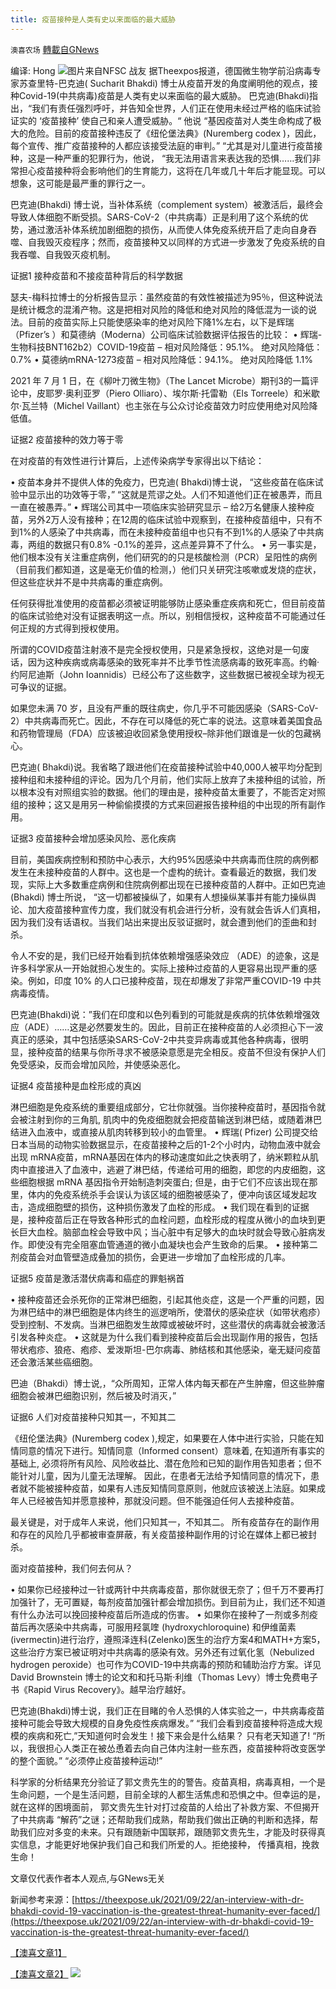 ```yaml
---
title: 疫苗接种是人类有史以来面临的最大威胁
---
```

`澳喜农场` [轉載自GNews](https://gnews.org/zh-hans/1562671/)

编译: Hong
![](https://assets.gnews.org/wp-content/uploads/2021/09/295.jpg)图片来自NFSC 战友
据Theexpos报道，德国微生物学前沿病毒专家苏查里特-巴克迪( Sucharit Bhakdi) 博士从疫苗开发的角度阐明他的观点，接种Covid-19(中共病毒)疫苗是人类有史以来面临的最大威胁。
巴克迪(Bhakdi)指出，“我们有责任强烈呼吁，并告知全世界，人们正在使用未经过严格的临床试验证实的 ‘疫苗接种’ 使自己和亲人遭受威胁。“ 他说 “基因疫苗对人类生命构成了极大的危险。目前的疫苗接种违反了《纽伦堡法典》(Nuremberg codex )，因此，每个宣传、推广疫苗接种的人都应该接受法庭的审判。” “尤其是对儿童进行疫苗接种，这是一种严重的犯罪行为，他说， “我无法用语言来表达我的恐惧……我们非常担心疫苗接种将会影响他们的生育能力，这将在几年或几十年后才能显现。可以想象，这可能是最严重的罪行之一。

巴克迪(Bhakdi) 博士说，当补体系统（complement system）被激活后，最终会导致人体细胞不断受损。SARS-CoV-2（中共病毒）正是利用了这个系统的优势，通过激活补体系统加剧细胞的损伤，从而使人体免疫系统开启了走向自身吞噬、自我毁灭疫程序；然而，疫苗接种又以同样的方式进一步激发了免疫系统的自我吞噬、自我毁灭疫机制。

证据1 接种疫苗和不接疫苗种背后的科学数据

瑟夫-梅科拉博士的分析报告显示：虽然疫苗的有效性被描述为95％，但这种说法是统计概念的混淆产物。这是把相对风险的降低和绝对风险的降低混为一谈的说法。目前的疫苗实际上只能使感染率的绝对风险下降1%左右，以下是辉瑞（Pfizer’s ）和莫德纳（Moderna）公司临床试验数据评估报告的比较：
• 辉瑞-生物科技BNT162b2）COVID-19疫苗 – 相对风险降低：95.1%。 绝对风险降低：0.7%
• 莫德纳mRNA-1273疫苗 – 相对风险降低：94.1%。 绝对风险降低 1.1%

2021 年 7 月 1 日，在《柳叶刀微生物》（The Lancet Microbe）期刊3的一篇评论中，皮耶罗·奥利亚罗（Piero Olliaro）、埃尔斯·托雷勒（Els Torreele）和米歇尔·瓦兰特（Michel Vaillant）也主张在与公众讨论疫苗效力时应使用绝对风险降低值。

证据2 疫苗接种的效力等于零

在对疫苗的有效性进行计算后，上述传染病学专家得出以下结论：

• 疫苗本身并不提供人体的免疫力，巴克迪( Bhakdi)博士说， “这些疫苗在临床试验中显示出的功效等于零，” “这就是荒谬之处。人们不知道他们正在被愚弄，而且一直在被愚弄。”
• 辉瑞公司其中一项临床实验研究显示 – 给2万名健康人接种疫苗，另外2万人没有接种；在12周的临床试验中观察到，在接种疫苗组中，只有不到1%的人感染了中共病毒，而在未接种疫苗组中也只有不到1%的人感染了中共病毒，两组的数据只有0.8% -0.1%的差异，这点差异算不了什么。
• 另一事实是，他们根本没有关注重症病例，他们研究的的只是核酸检测（PCR）呈阳性的病例（目前我们都知道，这是毫无价值的检测，）他们只关研究注咳嗽或发烧的症状，但这些症状并不是中共病毒的重症病例。

任何获得批准使用的疫苗都必须被证明能够防止感染重症疾病和死亡，但目前疫苗的临床试验绝对没有证据表明这一点。所以，别相信授权，这种疫苗不可能通过任何正规的方式得到授权使用。

所谓的COVID疫苗注射液不是完全授权使用，只是紧急授权，这绝对是一句废话，因为这种疾病或病毒感染的致死率并不比季节性流感病毒的致死率高。约翰·约阿尼迪斯（John Ioannidis）已经公布了这些数字，这些数据已被视全球为视无可争议的证据。

如果您未满 70 岁，且没有严重的既往病史，你几乎不可能因感染（SARS-CoV-2）中共病毒而死亡。因此，不存在可以降低的死亡率的说法。这意味着美国食品和药物管理局（FDA）应该被迫收回紧急使用授权–除非他们跟谁是一伙的包藏祸心。

巴克迪( Bhakdi)说。我省略了跟进他们在疫苗接种试验中40,000人被平均分配到接种组和未接种组的评论。因为几个月前，他们实际上放弃了未接种组的试验，所以根本没有对照组实验的数据。他们的理由是，接种疫苗太重要了，不能否定对照组的接种；这又是用另一种偷偷摸摸的方式来回避报告接种组的中出现的所有副作用。

证据3 疫苗接种会增加感染风险、恶化疾病

目前，美国疾病控制和预防中心表示，大约95%因感染中共病毒而住院的病例都发生在未接种疫苗的人群中。这也是一个虚构的统计。查看最近的数据，我们发现，实际上大多数重症病例和住院病例都出现在已接种疫苗的人群中。正如巴克迪(Bhakdi) 博士所说， “这一切都被操纵了，如果有人想操纵某事并有能力操纵舆论、加大疫苗接种宣传力度，我们就没有机会进行分析，没有就会告诉人们真相，因为我们没有话语权。当我们站出来提出反驳证据时，就会遭到他们的歪曲和封杀。

令人不安的是，我们已经开始看到抗体依赖增强感染效应 （ADE）的迹象，这是许多科学家从一开始就担心发生的。实际上接种过疫苗的人更容易出现严重的感染。例如，印度 10% 的人口已接种疫苗，现在却爆发了非常严重COVID-19 中共病毒疫情。

巴克迪(Bhakdi)说：”我们在印度和以色列看到的可能就是疾病的抗体依赖增强效应（ADE）……这是必然要发生的。因此，目前正在接种疫苗的人必须担心下一波真正的感染，其中包括感染SARS-CoV-2中共变异病毒或其他各种病毒，很明显，接种疫苗的结果与你所寻求不被感染意愿是完全相反。疫苗不但没有保护人们免受感染，反而会增加风险，并使感染恶化。

证据4 疫苗接种是血栓形成的真凶

淋巴细胞是免疫系统的重要组成部分，它壮你就强。当你接种疫苗时，基因指令就会被注射到你的三角肌, 肌肉中的免疫细胞就会把疫苗输送到淋巴结，或随着淋巴结进入血液中，或直接从肌肉转移到较小的血管里。
• 辉瑞( Pfizer) 公司提交给日本当局的动物实验数据显示，在疫苗接种之后的1-2个小时内，动物血液中就会出现 mRNA疫苗，mRNA基因在体内的移动速度如此之快表明了，纳米颗粒从肌肉中直接进入了血液中，逃避了淋巴结，传递给可用的细胞，即您的内皮细胞，这些细胞根据 mRNA 基因指令开始制造刺突蛋白; 但是，由于它们不应该出现在那里，体内的免疫系统杀手会误认为该区域的细胞被感染了，便冲向该区域发起攻击，造成细胞壁的损伤，这种损伤激发了血栓的形成。
• 我们现在看到的证据是，接种疫苗后正在导致各种形式的血栓问题，血栓形成的程度从微小的血块到更长巨大血栓。脑部血栓会导致中风；当心脏中有足够大的血块时就会导致心脏病发作。即使没有完全阻塞血管通道的微小血凝块也会产生致命的后果。
• 接种第二剂疫苗会对血管壁造成叠加的损伤，会更进一步增加了血栓形成的几率。

证据5 疫苗是激活潜伏病毒和癌症的罪魁祸首

• 接种疫苗还会杀死你的正常淋巴细胞，引起其他炎症，这是一个严重的问题，因为淋巴结中的淋巴细胞是体内终生的巡逻哨所，使潜伏的感染症状（如带状疱疹）受到控制、不发病。当淋巴细胞发生故障或被破坏时，这些潜伏的病毒就会被激活引发各种炎症。
• 这就是为什么我们看到接种疫苗后会出现副作用的报告，包括带状疱疹、狼疮、疱疹、爱泼斯坦-巴尔病毒、肺结核和其他感染，毫无疑问疫苗还会激活某些癌细胞。

巴迪（Bhakdi）博士说,，“众所周知，正常人体内每天都在产生肿瘤，但这些肿瘤细胞会被淋巴细胞识别，然后被及时消灭，”

证据6 人们对疫苗接种只知其一，不知其二

《纽伦堡法典》(Nuremberg codex ),规定，如果要在人体中进行实验，只能在知情同意的情况下进行。知情同意（Informed consent）意味着, 在知道所有事实的基础上, 必须将所有风险、风险收益比、潜在危险和已知的副作用告知患者；但不能针对儿童，因为儿童无法理解。
因此，在患者无法给予知情同意的情况下，患者就不能被接种疫苗，如果有人违反知情同意原则，他就应该被送上法庭。如果成年人已经被告知并愿意接种，那就没问题。但不能强迫任何人去接种疫苗。

最关键是，对于成年人来说，他们只知其一，不知其二。 所有疫苗存在的副作用和存在的风险几乎都被审查屏蔽，有关疫苗接种副作用的讨论在媒体上都已被封杀。

面对疫苗接种，我们何去何从？

• 如果你已经接种过一针或两针中共病毒疫苗，那你就很无奈了；但千万不要再打加强针了，无可置疑，每剂疫苗加强针都会增加损伤。到目前为止，我们还不知道有什么办法可以挽回接种疫苗后所造成的伤害。
• 如果你在接种了一剂或多剂疫苗后再次感染中共病毒，可服用羟氯喹 (hydroxychloroquine) 和伊维菌素(ivermectin)进行治疗，遵照泽连科(Zelenko)医生的治疗方案4和MATH+方案5，这些治疗方案已被证明对中共病毒的感染有效。另外还有过氧化氢（Nebulized hydrogen peroxide）也可作为COVID-19中共病毒的预防和辅助治疗方案。详见 David Brownstein 博士的论文和和托马斯·利维（Thomas Levy）博士免费电子书《Rapid Virus Recovery》。越早治疗越好。

巴克迪(Bhakdi)博士说，我们正在目睹的令人恐惧的人体实验之一，中共病毒疫苗接种可能会导致大规模的自身免疫性疾病爆发。” “我们会看到疫苗接种将造成大规模的疾病和死亡,”天知道何时会发生！接下来会是什么结果？ 只有老天知道了! “所以，我很担心人类正在被怂恿着去向自己体内注射一些东西，疫苗接种将改变医学的整个面貌。” “必须停止疫苗接种运动!”

科学家的分析结果充分验证了郭文贵先生的的警告。疫苗真相，病毒真相，一个是生命问题，一个是生活问题，目前全球的人都生活焦虑和恐惧之中。但幸运的是，就在这样的困境面前， 郭文贵先生针对打过疫苗的人给出了补救方案、不但揭开了中共病毒 “解药”之谜；还帮助我们成熟，帮助我们做出正确的判断和选择，帮助我们应对多变的未来。只有跟随新中国联邦，跟随郭文贵先生，才能及时获得真实信息，才能更好地保护我们自己和我们所爱的人。拒绝接种， 传播真相，挽救生命！

文章仅代表作者本人观点,与GNews无关

新闻参考来源：[https://theexpose.uk/2021/09/22/an-interview-with-dr-bhakdi-covid-19-vaccination-is-the-greatest-threat-humanity-ever-faced/](https://theexpose.uk/2021/09/22/an-interview-with-dr-bhakdi-covid-19-vaccination-is-the-greatest-threat-humanity-ever-faced/)

[【澳喜文章1】](https://gnews.org/zh-hans/author/aujenny/)

[【澳喜文章2】](https://gnews.org/zh-hans/author/himalaya-australia/)
![](https://assets.gnews.org/wp-content/uploads/2021/09/澳喜图标2-1.jpg)

